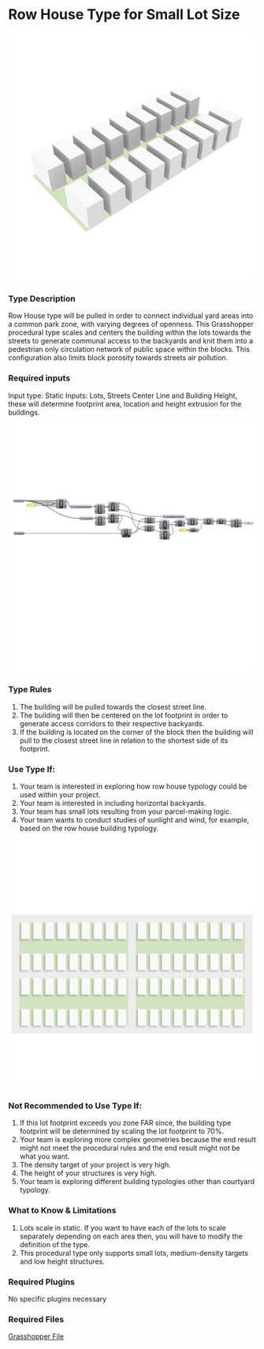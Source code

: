 # Row House Type for Small Lot Size



![description](https://github.com/XIM-GSAPP/XIM-GSAPP-Fa20/raw/main/src/images/Row_House_1.png)

### Type Description

Row House type will be pulled in order to connect individual yard areas into a common park zone, with varying degrees of openness. This Grasshopper procedural type scales and centers the building within the lots towards the streets to generate communal access to the backyards and knit them into a pedestrian only circulation network of public space within the blocks. This configuration also limits block porosity towards streets air pollution.

### Required inputs 

Input type: Static
Inputs: Lots, Streets Center Line and Building Height, these will determine footprint area, location and height extrusion for the buildings. 

![description](https://github.com/XIM-GSAPP/XIM-GSAPP-Fa20/raw/main/src/images/Row_House_3.png)

### Type Rules 

1. The building will be pulled towards the closest street line.
2. The building will then be centered on the lot footprint in order to generate access corridors to their respective backyards.
3. If the building is located on the corner of the block then the building will pull to the closest street line in relation to the shortest side of its footprint.

### Use Type If: 

1. Your team is interested in exploring how row house typology could be used within your project.
2. Your team is interested in including horizontal backyards.
3. Your team has small lots resulting from your parcel-making logic.
4. Your team wants to conduct studies of sunlight and wind, for example, based on the row house building typology.

![description](https://github.com/XIM-GSAPP/XIM-GSAPP-Fa20/raw/main/src/images/Row_House_2.png)

### Not Recommended to Use Type If:

1. If this lot footprint exceeds you zone FAR since, the building type footprint will be determined by scaling the lot footprint to 70%.
2. Your team is exploring more complex geometries because the end result might not meet the procedural rules and the end result might not be what you want.
3. The density target of your project is very high.
4. The height of your structures is very high.
5. Your team is exploring different building typologies other than courtyard typology.

### What to Know & Limitations 

1. Lots scale in static. If you want to have each of the lots to scale separately depending on each area then, you will have to modify the definition of the type. 
2. This procedural type only supports small lots, medium-density targets and low height structures.

### Required Plugins 

No specific plugins necessary

### Required Files 

[Grasshopper File](https://github.com/XIM-GSAPP/XIM-GSAPP-Fa20/raw/main/src/types/Row_House/ROW_HOUSE.gh)
